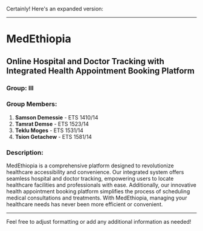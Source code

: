 Certainly! Here's an expanded version:

---

# MedEthiopia

## **Online Hospital and Doctor Tracking with Integrated Health Appointment Booking Platform**

### Group: III

### Group Members:

1. **Samson Demessie** - ETS 1410/14
2. **Tamrat Demse** - ETS 1523/14
3. **Teklu Moges** - ETS 1531/14
4. **Tsion Getachew** - ETS 1581/14

### Description:
MedEthiopia is a comprehensive platform designed to revolutionize healthcare accessibility and convenience. Our integrated system offers seamless hospital and doctor tracking, empowering users to locate healthcare facilities and professionals with ease. Additionally, our innovative health appointment booking platform simplifies the process of scheduling medical consultations and treatments. With MedEthiopia, managing your healthcare needs has never been more efficient or convenient.

--- 

Feel free to adjust formatting or add any additional information as needed!
